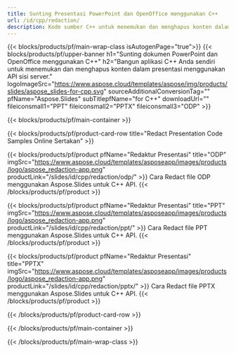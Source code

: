```yaml
---
title: Sunting Presentasi PowerPoint dan OpenOffice menggunakan C++
url: /id/cpp/redaction/
description: Kode sumber C++ untuk menemukan dan menghapus konten dalam presentasi PowerPoint dan OpenOffice™
---
```


{{< blocks/products/pf/main-wrap-class isAutogenPage="true">}}
{{< blocks/products/pf/upper-banner h1="Sunting dokumen PowerPoint dan OpenOffice menggunakan C++" h2="Bangun aplikasi C++ Anda sendiri untuk menemukan dan menghapus konten dalam presentasi menggunakan API sisi server." logoImageSrc="https://www.aspose.cloud/templates/aspose/img/products/slides/aspose_slides-for-cpp.svg" sourceAdditionalConversionTag="" pfName="Aspose.Slides" subTitlepfName="for C++" downloadUrl="" fileiconsmall1="PPT" fileiconsmall2="PPTX" fileiconsmall3="ODP" >}}

{{< blocks/products/pf/main-container >}}

{{< blocks/products/pf/product-card-row title="Redact Presentation Code Samples Online Sertakan" >}}

{{< blocks/products/pf/product pfName="Redaktur Presentasi" title="ODP" imgSrc="https://www.aspose.cloud/templates/asposeapp/images/products/logo/aspose_redaction-app.png" productLink="/slides/id/cpp/redaction/odp/" >}}
Cara Redact file ODP menggunakan Aspose.Slides untuk C++ API.
{{< /blocks/products/pf/product >}}

{{< blocks/products/pf/product pfName="Redaktur Presentasi" title="PPT" imgSrc="https://www.aspose.cloud/templates/asposeapp/images/products/logo/aspose_redaction-app.png" productLink="/slides/id/cpp/redaction/ppt/" >}}
Cara Redact file PPT menggunakan Aspose.Slides untuk C++ API.
{{< /blocks/products/pf/product >}}

{{< blocks/products/pf/product pfName="Redaktur Presentasi" title="PPTX" imgSrc="https://www.aspose.cloud/templates/asposeapp/images/products/logo/aspose_redaction-app.png" productLink="/slides/id/cpp/redaction/pptx/" >}}
Cara Redact file PPTX menggunakan Aspose.Slides untuk C++ API.
{{< /blocks/products/pf/product >}}



{{< /blocks/products/pf/product-card-row >}}

{{< /blocks/products/pf/main-container >}}
    
{{< /blocks/products/pf/main-wrap-class >}}